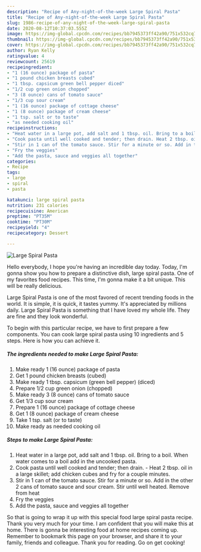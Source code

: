 ```yaml
---
description: "Recipe of Any-night-of-the-week Large Spiral Pasta"
title: "Recipe of Any-night-of-the-week Large Spiral Pasta"
slug: 1986-recipe-of-any-night-of-the-week-large-spiral-pasta
date: 2020-08-12T10:37:03.555Z
image: https://img-global.cpcdn.com/recipes/bb7945373ff42a90/751x532cq70/large-spiral-pasta-recipe-main-photo.jpg
thumbnail: https://img-global.cpcdn.com/recipes/bb7945373ff42a90/751x532cq70/large-spiral-pasta-recipe-main-photo.jpg
cover: https://img-global.cpcdn.com/recipes/bb7945373ff42a90/751x532cq70/large-spiral-pasta-recipe-main-photo.jpg
author: Ryan Kelly
ratingvalue: 4
reviewcount: 25619
recipeingredient:
- "1 (16 ounce) package of pasta"
- "1 pound chicken breasts cubed"
- "1 tbsp. capsicum green bell pepper diced"
- "1/2 cup green onion chopped"
- "3 (8 ounce) cans of tomato sauce"
- "1/3 cup sour cream"
- "1 (16 ounce) package of cottage cheese"
- "1 (8 ounce) package of cream cheese"
- "1 tsp. salt or to taste"
- "as needed cooking oil"
recipeinstructions:
- "Heat water in a large pot, add salt and 1 tbsp. oil. Bring to a boil. When water comes to a boil add in the uncooked pasta."
- "Cook pasta until well cooked and tender; then drain. Heat 2 tbsp. oil in a large skillet; add chicken cubes and fry for a couple minutes."
- "Stir in 1 can of the tomato sauce. Stir for a minute or so. Add in the other 2 cans of tomato sauce and sour cream. Stir until well heated. Remove from heat"
- "Fry the veggies"
- "Add the pasta, sauce and veggies all together"
categories:
- Recipe
tags:
- large
- spiral
- pasta

katakunci: large spiral pasta 
nutrition: 231 calories
recipecuisine: American
preptime: "PT35M"
cooktime: "PT30M"
recipeyield: "4"
recipecategory: Dessert

---
```



![Large Spiral Pasta](https://img-global.cpcdn.com/recipes/bb7945373ff42a90/751x532cq70/large-spiral-pasta-recipe-main-photo.jpg)

Hello everybody, I hope you're having an incredible day today. Today, I'm gonna show you how to prepare a distinctive dish, large spiral pasta. One of my favorites food recipes. This time, I'm gonna make it a bit unique. This will be really delicious.

Large Spiral Pasta is one of the most favored of recent trending foods in the world. It is simple, it is quick, it tastes yummy. It's appreciated by millions daily. Large Spiral Pasta is something that I have loved my whole life. They are fine and they look wonderful.




To begin with this particular recipe, we have to first prepare a few components. You can cook large spiral pasta using 10 ingredients and 5 steps. Here is how you can achieve it.

<!--inarticleads1-->

##### The ingredients needed to make Large Spiral Pasta:

1. Make ready 1 (16 ounce) package of pasta
1. Get 1 pound chicken breasts (cubed)
1. Make ready 1 tbsp. capsicum (green bell pepper) (diced)
1. Prepare 1/2 cup green onion (chopped)
1. Make ready 3 (8 ounce) cans of tomato sauce
1. Get 1/3 cup sour cream
1. Prepare 1 (16 ounce) package of cottage cheese
1. Get 1 (8 ounce) package of cream cheese
1. Take 1 tsp. salt (or to taste)
1. Make ready as needed cooking oil




<!--inarticleads2-->

##### Steps to make Large Spiral Pasta:

1. Heat water in a large pot, add salt and 1 tbsp. oil. Bring to a boil. When water comes to a boil add in the uncooked pasta.
1. Cook pasta until well cooked and tender; then drain. - Heat 2 tbsp. oil in a large skillet; add chicken cubes and fry for a couple minutes.
1. Stir in 1 can of the tomato sauce. Stir for a minute or so. Add in the other 2 cans of tomato sauce and sour cream. Stir until well heated. Remove from heat
1. Fry the veggies
1. Add the pasta, sauce and veggies all together




So that is going to wrap it up with this special food large spiral pasta recipe. Thank you very much for your time. I am confident that you will make this at home. There is gonna be interesting food at home recipes coming up. Remember to bookmark this page on your browser, and share it to your family, friends and colleague. Thank you for reading. Go on get cooking!
